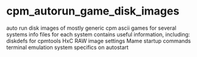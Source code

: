 # cpm_autorun_game_disk_images
auto run disk images of mostly generic cpm ascii games for several systems
info files for each system contains useful information, including:
diskdefs for cpmtools
HxC RAW image settings
Mame startup commands
terminal emulation
system specifics on autostart 
